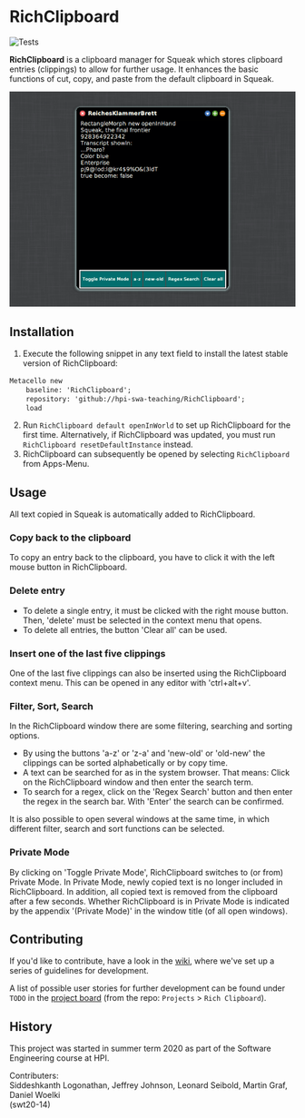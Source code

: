 # RichClipboard
![Tests](https://github.com/hpi-swa-teaching/RichClipboard/workflows/Tests/badge.svg)

**RichClipboard** is a clipboard manager for Squeak which stores clipboard entries (clippings) to allow for further usage. It enhances the basic functions of cut, copy, and paste from the default clipboard in Squeak.

![Example RichClipboard](./screenshots/richclipboard-example.png)

## Installation

1. Execute the following snippet in any text field to install the latest stable version of RichClipboard:
```
Metacello new
	baseline: 'RichClipboard';
	repository: 'github://hpi-swa-teaching/RichClipboard';
	load
```
2. Run `RichClipboard default openInWorld` to set up RichClipboard for the first time. Alternatively, if RichClipboard was updated, you must run `RichClipboard resetDefaultInstance` instead.
3. RichClipboard can subsequently be opened by selecting `RichClipboard` from Apps-Menu.

## Usage

All text copied in Squeak is automatically added to RichClipboard.

### Copy back to the clipboard

To copy an entry back to the clipboard, you have to click it with the left mouse button in RichClipboard.

### Delete entry

- To delete a single entry, it must be clicked with the right mouse button. Then, 'delete' must be selected in the context menu that opens.
- To delete all entries, the button 'Clear all' can be used.

### Insert one of the last five clippings

One of the last five clippings can also be inserted using the RichClipboard context menu. This can be opened in any editor with 'ctrl+alt+v'.

### Filter, Sort, Search

In the RichClipboard window there are some filtering, searching and sorting options.

- By using the buttons 'a-z' or 'z-a' and 'new-old' or 'old-new' the clippings can be sorted alphabetically or by copy time.
- A text can be searched for as in the system browser. That means: Click on the RichClipboard window and then enter the search term.
- To search for a regex, click on the 'Regex Search' button and then enter the regex in the search bar. With 'Enter' the search can be confirmed.

It is also possible to open several windows at the same time, in which different filter, search and sort functions can be selected.

### Private Mode

By clicking on 'Toggle Private Mode', RichClipboard switches to (or from) Private Mode. In Private Mode, newly copied text is no longer included in RichClipboard. In addition, all copied text is removed from the clipboard after a few seconds. Whether RichClipboard is in Private Mode is indicated by the appendix '(Private Mode)' in the window title (of all open windows).
  
## Contributing

If you'd like to contribute, have a look in the [wiki](https://github.com/hpi-swa-teaching/RichClipboard/wiki), where we've set up a series of guidelines for development.

A list of possible user stories for further development can be found under `TODO` in the [project board](https://github.com/hpi-swa-teaching/RichClipboard/projects/1) (from the repo: `Projects` > `Rich Clipboard`).

## History

This project was started in summer term 2020 as part of the Software Engineering course at HPI.

Contributers:  
Siddeshkanth Logonathan, Jeffrey Johnson, Leonard Seibold, Martin Graf, Daniel Woelki  
(swt20-14)
